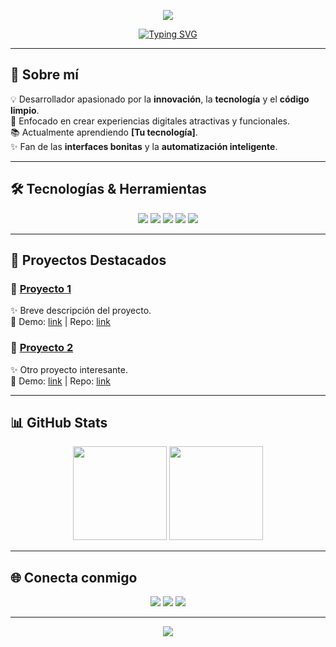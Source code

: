 <!-- Encabezado con efecto de ola -->
<p align="center">
  <img src="https://capsule-render.vercel.app/api?type=waving&color=0:1e3c72,100:2a5298&height=200&section=header&text=👋%20Hola!%20Soy%20[Tu%20Nombre]&fontSize=40&fontColor=ffffff&animation=fadeIn" />
</p>

<!-- Texto animado -->

<p align="center">
  <a href="https://git.io/typing-svg">
    <img src="https://readme-typing-svg.demolab.com?font=Fira+Code&weight=800&size=25&pause=1000&color=1E3C72&center=true&vCenter=true&width=600&lines=💻+Desarrollador+Fullstack;🚀+Apasionado+por+la+tecnología;🎨+Amante+del+diseño+UI%2FUX;🌎+Colaborador+Open+Source" alt="Typing SVG" />
  </a>
</p>


---

## 🚀 Sobre mí  

💡 Desarrollador apasionado por la **innovación**, la **tecnología** y el **código limpio**.  
🎯 Enfocado en crear experiencias digitales atractivas y funcionales.  
📚 Actualmente aprendiendo **[Tu tecnología]**.  
✨ Fan de las **interfaces bonitas** y la **automatización inteligente**.  

---

## 🛠️ Tecnologías & Herramientas  

<p align="center">
  <img src="https://img.shields.io/badge/Code-JavaScript-2a5298?style=for-the-badge&logo=javascript&logoColor=yellow" />
  <img src="https://img.shields.io/badge/Code-Python-1e3c72?style=for-the-badge&logo=python&logoColor=white" />
  <img src="https://img.shields.io/badge/Framework-React-1DA1F2?style=for-the-badge&logo=react&logoColor=white" />
  <img src="https://img.shields.io/badge/DB-PostgreSQL-2a5298?style=for-the-badge&logo=postgresql&logoColor=white" />
  <img src="https://img.shields.io/badge/Cloud-AWS-1e3c72?style=for-the-badge&logo=amazonaws&logoColor=FF9900" />
</p>

---

## 📌 Proyectos Destacados  

### 🔹 [Proyecto 1](#)  
✨ Breve descripción del proyecto.  
🔗 Demo: [link](#) | Repo: [link](#)  

### 🔹 [Proyecto 2](#)  
✨ Otro proyecto interesante.  
🔗 Demo: [link](#) | Repo: [link](#)  

---

## 📊 GitHub Stats  

<p align="center">
  <img src="https://github-readme-stats.vercel.app/api?username=TU_USUARIO&show_icons=true&theme=tokyonight&title_color=2a5298&icon_color=1e3c72&text_color=ffffff&bg_color=0d1117" height="150" />
  <img src="https://github-readme-streak-stats.herokuapp.com/?user=TU_USUARIO&theme=tokyonight&ring=2a5298&fire=1e3c72&currStreakLabel=ffffff" height="150" />
</p>

---

## 🌐 Conecta conmigo  

<p align="center">
  <a href="mailto:tuemail@ejemplo.com"><img src="https://img.shields.io/badge/Email-1e3c72?style=for-the-badge&logo=gmail&logoColor=white"/></a>
  <a href="https://linkedin.com/in/tuusuario"><img src="https://img.shields.io/badge/LinkedIn-2a5298?style=for-the-badge&logo=linkedin&logoColor=white"/></a>
  <a href="https://twitter.com/tuusuario"><img src="https://img.shields.io/badge/Twitter-1DA1F2?style=for-the-badge&logo=twitter&logoColor=white"/></a>
</p>

---

<!-- Footer con efecto de ola -->
<p align="center">
  <img src="https://capsule-render.vercel.app/api?type=waving&color=0:1e3c72,100:2a5298&height=100&section=footer"/>
</p>
